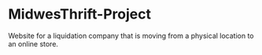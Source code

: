 # MidwesThrift-Project
Website for a liquidation company that is moving from a physical location to an online store.
